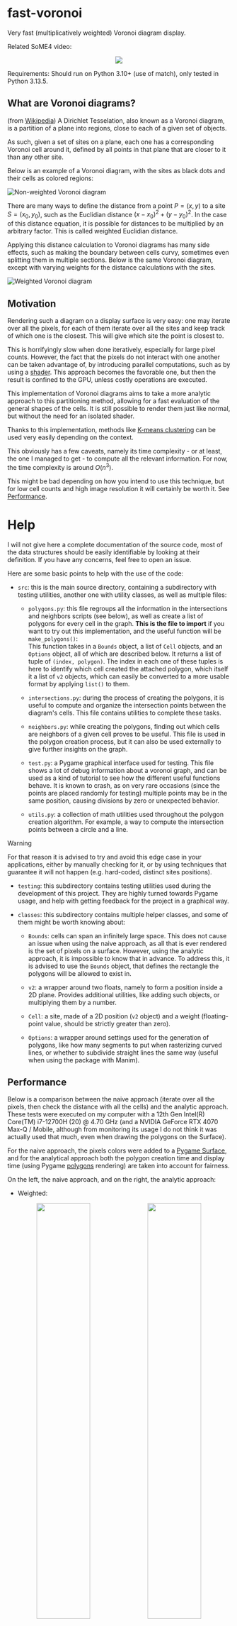# fast-voronoi
Very fast (multiplicatively weighted) Voronoi diagram display.

Related SoME4 video:

<p align=center><a href="https://youtu.be/bzLl5TD5SrU" target="_blank"><img src="https://img.youtube.com/vi/bzLl5TD5SrU/0.jpg"></a></p>

Requirements:
Should run on Python 3.10+ (use of match), only tested in Python 3.13.5.

## What are Voronoi diagrams?

(from [Wikipedia](https://en.wikipedia.org/wiki/Voronoi_diagram)) A Dirichlet Tesselation, also known as a Voronoi diagram, is a partition of a plane into regions, close to each of a given set of objects.

As such, given a set of sites on a plane, each one has a corresponding Voronoi cell around it, defined by all points in that plane that are closer to it than any other site.

Below is an example of a Voronoi diagram, with the sites as black dots and their cells as colored regions:

![Non-weighted Voronoi diagram](https://github.com/d-002/fast-voronoi/blob/main/images/non-weighted.png)

There are many ways to define the distance from a point $P=(x,y)$ to a site $S=(x_0,y_0)$, such as the Euclidian distance $(x-x_0)^2+(y-y_0)^2$.
In the case of this distance equation, it is possible for distances to be multiplied by an arbitrary factor.
This is called weighted Euclidian distance.

Applying this distance calculation to Voronoi diagrams has many side effects, such as making the boundary between cells curvy, sometimes even splitting them in multiple sections.
Below is the same Voronoi diagram, except with varying weights for the distance calculations with the sites.

![Weighted Voronoi diagram](https://github.com/d-002/fast-voronoi/blob/main/images/weighted.png)

## Motivation

Rendering such a diagram on a display surface is very easy: one may iterate over all the pixels, for each of them iterate over all the sites and keep track of which one is the closest.
This will give which site the point is closest to.

This is horrifyingly slow when done iteratively, especially for large pixel counts.
However, the fact that the pixels do not interact with one another can be taken advantage of, by introducing parallel computations, such as by using a [shader](https://en.wikipedia.org/wiki/Shader).
This approach becomes the favorable one, but then the result is confined to the GPU, unless costly operations are executed.

This implementation of Voronoi diagrams aims to take a more analytic approach to this partitioning method, allowing for a fast evaluation of the general shapes of the cells.
It is still possible to render them just like normal, but without the need for an isolated shader.

Thanks to this implementation, methods like [K-means clustering](https://en.wikipedia.org/wiki/K-means_clustering) can be used very easily depending on the context.

This obviously has a few caveats, namely its time complexity - or at least, the one I managed to get - to compute all the relevant information.
For now, the time complexity is around $O(n^3)$.

This might be bad depending on how you intend to use this technique, but for low cell counts and high image resolution it will certainly be worth it.
See [Performance](#user-content-performance).

# Help

I will not give here a complete documentation of the source code, most of the data structures should be easily identifiable by looking at their definition.
If you have any concerns, feel free to open an issue.

Here are some basic points to help with the use of the code:

- `src`: this is the main source directory, containing a subdirectory with testing utilities, another one with utility classes, as well as multiple files:

    - `polygons.py`: this file regroups all the information in the intersections and neighbors scripts (see below), as well as create a list of polygons for every cell in the graph.
    **This is the file to import** if you want to try out this implementation, and the useful function will be `make_polygons()`:  
    This function takes in a `Bounds` object, a list of `Cell` objects, and an `Options` object, all of which are described below.
    It returns a list of tuple of `(index, polygon)`.
    The index in each one of these tuples is here to identify which cell created the attached polygon, which itself it a list of `v2` objects, which can easily be converted to a more usable format by applying `list()` to them.

    - `intersections.py`: during the process of creating the polygons, it is useful to compute and organize the intersection points between the diagram's cells.
    This file contains utilities to complete these tasks.

    - `neighbors.py`: while creating the polygons, finding out which cells are neighbors of a given cell proves to be useful.
    This file is used in the polygon creation process, but it can also be used externally to give further insights on the graph.

    - `test.py`: a Pygame graphical interface used for testing.
    This file shows a lot of debug information about a voronoi graph, and can be used as a kind of tutorial to see how the different useful functions behave.
    It is known to crash, as on very rare occasions (since the points are placed randomly for testing) multiple points may be in the same position, causing divisions by zero or unexpected behavior.

    - `utils.py`: a collection of math utilities used throughout the polygon creation algorithm.
    For example, a way to compute the intersection points between a circle and a line.

> [!WARNING]
> For that reason it is advised to try and avoid this edge case in your applications, either by manually checking for it, or by using techniques that guarantee it will not happen (e.g. hard-coded, distinct sites positions).

- `testing`: this subdirectory contains testing utilities used during the development of this project.
    They are highly turned towards Pygame usage, and help with getting feedback for the project in a graphical way.

- `classes`: this subdirectory contains multiple helper classes, and some of them might be worth knowing about:

    - `Bounds`: cells can span an infinitely large space.
    This does not cause an issue when using the naive approach, as all that is ever rendered is the set of pixels on a surface.
    However, using the analytic approach, it is impossible to know that in advance.
    To address this, it is advised to use the `Bounds` object, that defines the rectangle the polygons will be allowed to exist in.

    - `v2`: a wrapper around two floats, namely to form a position inside a 2D plane.
    Provides additional utilities, like adding such objects, or multiplying them by a number.

    - `Cell`: a site, made of a 2D position (`v2` object) and a weight (floating-point value, should be strictly greater than zero).

    - `Options`: a wrapper around settings used for the generation of polygons, like how many segments to put when rasterizing curved lines, or whether to subdivide straight lines the same way (useful when using the package with Manim).

## Performance

Below is a comparison between the naive approach (iterate over all the pixels, then check the distance with all the cells) and the analytic approach.
These tests were executed on my computer with a 12th Gen Intel(R) Core(TM) i7-12700H (20) @ 4.70 GHz (and a NVIDIA GeForce RTX 4070 Max-Q / Mobile, although from monitoring its usage I do not think it was actually used that much, even when drawing the polygons on the Surface).

For the naive approach, the pixels colors were added to a [Pygame Surface](https://www.pygame.org/docs/ref/surface.html), and for the analytical approach both the polygon creation time and display time (using Pygame [polygons](https://www.pygame.org/main/ref/draw.html#pygame.draw.polygon) rendering) are taken into account for fairness.

On the left, the naive approach, and on the right, the analytic approach:

- Weighted:

<div align="center">
    <img width="49%" src="https://github.com/d-002/fast-voronoi/blob/main/images/benchmark-naive-weighted.png">
    <img width="49%" src="https://github.com/d-002/fast-voronoi/blob/main/images/benchmark-analytic-weighted.png">
</div>

- Non-weighted (the main difference for the naive approach is that two multiplications are saved):

<div align="center">
    <img width="49%" src="https://github.com/d-002/fast-voronoi/blob/main/images/benchmark-naive-non-weighted.png">
    <img width="49%" src="https://github.com/d-002/fast-voronoi/blob/main/images/benchmark-analytic-non-weighted.png">
</div>

Since the naive approach ran much slower, fewer data points were taken and the results were averaged over less runs.

Still this should not affect results too much, as it is noticeable that **the analytic method is about 240 times faster** than the naive approach for 20 cells, at 2K resolution.

From graph reading is can be seen that the analytic approach processing time increases rapidly when the number of cells increases, namely about on the order of $O(n^3)$.
However it remains almost unaffected by the screen resolution, as all the processing can be dispatched with just a few draw calls to the GPU, one per polygon.

Regarding the naive approach, its time complexity increases linearly with respect to the number of cells, but it also spikes dramatically as the screen size increases.
This correlates with the fact that the time complexity for this method also increases linearly with the number of pixels, that is, quadratically with the display size.

Not to mention that this naive method is already way slower than the analytic approach even for small screen sizes (e.g. in 640x480p, 0.23s naive v. 0.000085s analytic).
Of course, this benchmark is affected greatly by my hardware, the tools inside Pygame, and the fact that this runs on Python, but the results should look the same in other CPU-side implementations.

There are obvious ways to optimize this, this repo was just made as a proof of concept and to explore the math behind Voronoi diagrams.
Some improvements could be to use parallelism, NumPy arrays and vector operations, but I will leave this as an exercise for anyone interested.
